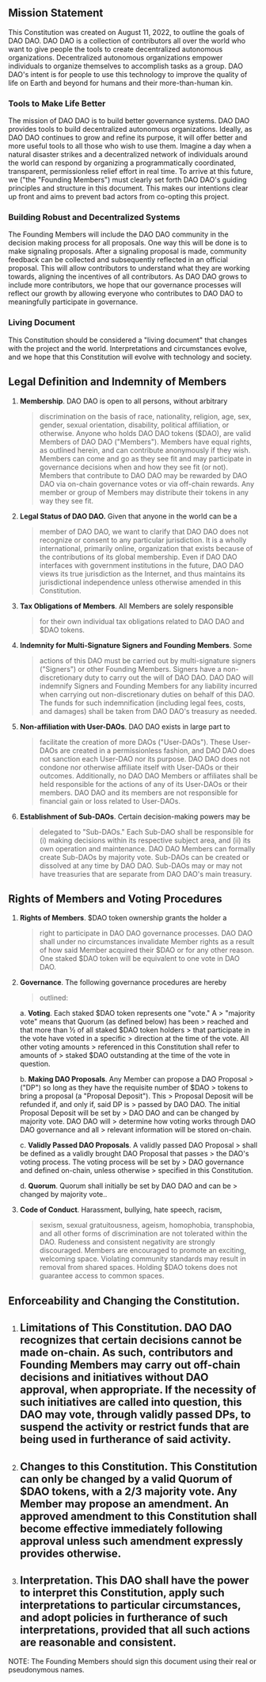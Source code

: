 ## Mission Statement

This Constitution was created on August 11, 2022, to outline the goals
of DAO DAO. DAO DAO is a collection of contributors all over the world
who want to give people the tools to create decentralized autonomous
organizations. Decentralized autonomous organizations empower
individuals to organize themselves to accomplish tasks as a group. DAO
DAO's intent is for people to use this technology to improve the quality
of life on Earth and beyond for humans and their more-than-human kin.

### Tools to Make Life Better

The mission of DAO DAO is to build better governance systems. DAO DAO
provides tools to build decentralized autonomous organizations. Ideally,
as DAO DAO continues to grow and refine its purpose, it will offer
better and more useful tools to all those who wish to use them. Imagine
a day when a natural disaster strikes and a decentralized network of
individuals around the world can respond by organizing a
programmatically coordinated, transparent, permissionless relief effort
in real time. To arrive at this future, we ("the "Founding Members")
must clearly set forth DAO DAO's guiding principles and structure in
this document. This makes our intentions clear up front and aims to
prevent bad actors from co-opting this project.

### Building Robust and Decentralized Systems

The Founding Members will include the DAO DAO community in the decision
making process for all proposals. One way this will be done is to make
signaling proposals. After a signaling proposal is made, community
feedback can be collected and subsequently reflected in an official
proposal. This will allow contributors to understand what they are
working towards, aligning the incentives of all contributors. As DAO DAO
grows to include more contributors, we hope that our governance
processes will reflect our growth by allowing everyone who contributes
to DAO DAO to meaningfully participate in governance.

### Living Document

This Constitution should be considered a "living document" that changes
with the project and the world. Interpretations and circumstances
evolve, and we hope that this Constitution will evolve with technology
and society.

## Legal Definition and Indemnity of Members

1.  **Membership**. DAO DAO is open to all persons, without arbitrary
    > discrimination on the basis of race, nationality, religion, age,
    > sex, gender, sexual orientation, disability, political
    > affiliation, or otherwise. Anyone who holds DAO DAO tokens
    > (\$DAO), are valid Members of DAO DAO ("Members"). Members have
    > equal rights, as outlined herein, and can contribute anonymously
    > if they wish. Members can come and go as they see fit and may
    > participate in governance decisions when and how they see fit (or
    > not). Members that contribute to DAO DAO may be rewarded by DAO
    > DAO via on-chain governance votes or via off-chain rewards. Any
    > member or group of Members may distribute their tokens in any way
    > they see fit.

2.  **Legal Status of DAO DAO.** Given that anyone in the world can be a
    > member of DAO DAO, we want to clarify that DAO DAO does not
    > recognize or consent to any particular jurisdiction. It is a
    > wholly international, primarily online, organization that exists
    > because of the contributions of its global membership. Even if DAO
    > DAO interfaces with government institutions in the future, DAO DAO
    > views its true jurisdiction as the Internet, and thus maintains
    > its jurisdictional independence unless otherwise amended in this
    > Constitution.

3.  **Tax Obligations of Members**. All Members are solely responsible
    > for their own individual tax obligations related to DAO DAO and
    > \$DAO tokens.

4.  **Indemnity for Multi-Signature Signers and Founding Members**. Some
    > actions of this DAO must be carried out by multi-signature signers
    > ("Signers") or other Founding Members. Signers have a
    > non-discretionary duty to carry out the will of DAO DAO. DAO DAO
    > will indemnify Signers and Founding Members for any liability
    > incurred when carrying out non-discretionary duties on behalf of
    > this DAO. The funds for such indemnification (including legal
    > fees, costs, and damages) shall be taken from DAO DAO's treasury
    > as needed.

5.  **Non-affiliation with User-DAOs**. DAO DAO exists in large part to
    > facilitate the creation of more DAOs ("User-DAOs"). These
    > User-DAOs are created in a permissionless fashion, and DAO DAO
    > does not sanction each User-DAO nor its purpose. DAO DAO does not
    > condone nor otherwise affiliate itself with User-DAOs or their
    > outcomes. Additionally, no DAO DAO Members or affiliates shall be
    > held responsible for the actions of any of its User-DAOs or their
    > members. DAO DAO and its members are not responsible for financial
    > gain or loss related to User-DAOs.

6.  **Establishment of Sub-DAOs**. Certain decision-making powers may be
    > delegated to "Sub-DAOs." Each Sub-DAO shall be responsible for (i)
    > making decisions within its respective subject area, and (ii) its
    > own operation and maintenance. DAO DAO Members can formally create
    > Sub-DAOs by majority vote. Sub-DAOs can be created or dissolved at
    > any time by DAO DAO. Sub-DAOs may or may not have treasuries that
    > are separate from DAO DAO's main treasury.

## Rights of Members and Voting Procedures

1.  **Rights of Members**. \$DAO token ownership grants the holder a
    > right to participate in DAO DAO governance processes. DAO DAO
    > shall under no circumstances invalidate Member rights as a result
    > of how said Member acquired their \$DAO or for any other reason.
    > One staked \$DAO token will be equivalent to one vote in DAO DAO.

2.  **Governance**. The following governance procedures are hereby
    > outlined:

    a.  **Voting**. Each staked \$DAO token represents one "vote." A
        > "majority vote" means that Quorum (as defined below) has been
        > reached and that more than ½ of all staked \$DAO token holders
        > that participate in the vote have voted in a specific
        > direction at the time of the vote. All other voting amounts
        > referenced in this Constitution shall refer to amounts of
        > staked \$DAO outstanding at the time of the vote in question.

    b.  **Making DAO Proposals**. Any Member can propose a DAO Proposal
        > ("DP") so long as they have the requisite number of \$DAO
        > tokens to bring a proposal (a "Proposal Deposit"). This
        > Proposal Deposit will be refunded if, and only if, said DP is
        > passed by DAO DAO. The initial Proposal Deposit will be set by
        > DAO DAO and can be changed by majority vote. DAO DAO will
        > determine how voting works through DAO DAO governance and all
        > relevant information will be stored on-chain.

    c.  **Validly Passed DAO Proposals**. A validly passed DAO Proposal
        > shall be defined as a validly brought DAO Proposal that passes
        > the DAO's voting process. The voting process will be set by
        > DAO governance and defined on-chain, unless otherwise
        > specified in this Constitution.

    d.  **Quorum**. Quorum shall initially be set by DAO DAO and can be
        > changed by majority vote..

3.  **Code of Conduct**. Harassment, bullying, hate speech, racism,
    > sexism, sexual gratuitousness, ageism, homophobia, transphobia,
    > and all other forms of discrimination are not tolerated within the
    > DAO. Rudeness and consistent negativity are strongly discouraged.
    > Members are encouraged to promote an exciting, welcoming space.
    > Violating community standards may result in removal from shared
    > spaces. Holding \$DAO tokens does not guarantee access to common
    > spaces.

## Enforceability and Changing the Constitution.

1.  ## **Limitations of This Constitution**. DAO DAO recognizes that certain decisions cannot be made on-chain. As such, contributors and Founding Members may carry out off-chain decisions and initiatives without DAO approval, when appropriate. If the necessity of such initiatives are called into question, this DAO may vote, through validly passed DPs, to suspend the activity or restrict funds that are being used in furtherance of said activity. 

2.  ## **Changes to this Constitution**. This Constitution can only be changed by a valid Quorum of \$DAO tokens, with a 2/3 majority vote. Any Member may propose an amendment. An approved amendment to this Constitution shall become effective immediately following approval unless such amendment expressly provides otherwise.

3.  ## **Interpretation**. This DAO shall have the power to interpret this Constitution, apply such interpretations to particular circumstances, and adopt policies in furtherance of such interpretations, provided that all such actions are reasonable and consistent.

NOTE: The Founding Members should sign this document using their real or
pseudonymous names.
